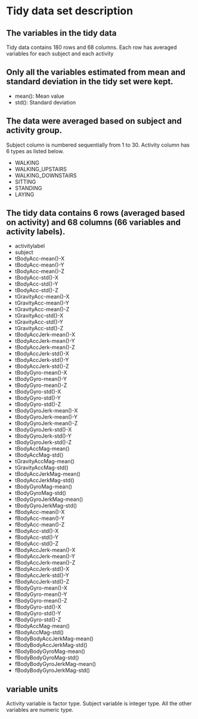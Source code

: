 Tidy data set description
================

The variables in the tidy data
------------------------------

Tidy data contains 180 rows and 68 columns. Each row has averaged variables for each subject and each activity

Only all the variables estimated from mean and standard deviation in the tidy set were kept.
--------------------------------------------------------------------------------------------

-   mean(): Mean value
-   std(): Standard deviation

The data were averaged based on subject and activity group.
-----------------------------------------------------------

Subject column is numbered sequentially from 1 to 30. Activity column has 6 types as listed below.

-   WALKING
-   WALKING\_UPSTAIRS
-   WALKING\_DOWNSTAIRS
-   SITTING
-   STANDING
-   LAYING

The tidy data contains 6 rows (averaged based on activity) and 68 columns (66 variables and activity labels).
-------------------------------------------------------------------------------------------------------------

-   activitylabel
-   subject
-   tBodyAcc-mean()-X
-   tBodyAcc-mean()-Y
-   tBodyAcc-mean()-Z
-   tBodyAcc-std()-X
-   tBodyAcc-std()-Y
-   tBodyAcc-std()-Z
-   tGravityAcc-mean()-X
-   tGravityAcc-mean()-Y
-   tGravityAcc-mean()-Z
-   tGravityAcc-std()-X
-   tGravityAcc-std()-Y
-   tGravityAcc-std()-Z
-   tBodyAccJerk-mean()-X
-   tBodyAccJerk-mean()-Y
-   tBodyAccJerk-mean()-Z
-   tBodyAccJerk-std()-X
-   tBodyAccJerk-std()-Y
-   tBodyAccJerk-std()-Z
-   tBodyGyro-mean()-X
-   tBodyGyro-mean()-Y
-   tBodyGyro-mean()-Z
-   tBodyGyro-std()-X
-   tBodyGyro-std()-Y
-   tBodyGyro-std()-Z
-   tBodyGyroJerk-mean()-X
-   tBodyGyroJerk-mean()-Y
-   tBodyGyroJerk-mean()-Z
-   tBodyGyroJerk-std()-X
-   tBodyGyroJerk-std()-Y
-   tBodyGyroJerk-std()-Z
-   tBodyAccMag-mean()
-   tBodyAccMag-std()
-   tGravityAccMag-mean()
-   tGravityAccMag-std()
-   tBodyAccJerkMag-mean()
-   tBodyAccJerkMag-std()
-   tBodyGyroMag-mean()
-   tBodyGyroMag-std()
-   tBodyGyroJerkMag-mean()
-   tBodyGyroJerkMag-std()
-   fBodyAcc-mean()-X
-   fBodyAcc-mean()-Y
-   fBodyAcc-mean()-Z
-   fBodyAcc-std()-X
-   fBodyAcc-std()-Y
-   fBodyAcc-std()-Z
-   fBodyAccJerk-mean()-X
-   fBodyAccJerk-mean()-Y
-   fBodyAccJerk-mean()-Z
-   fBodyAccJerk-std()-X
-   fBodyAccJerk-std()-Y
-   fBodyAccJerk-std()-Z
-   fBodyGyro-mean()-X
-   fBodyGyro-mean()-Y
-   fBodyGyro-mean()-Z
-   fBodyGyro-std()-X
-   fBodyGyro-std()-Y
-   fBodyGyro-std()-Z
-   fBodyAccMag-mean()
-   fBodyAccMag-std()
-   fBodyBodyAccJerkMag-mean()
-   fBodyBodyAccJerkMag-std()
-   fBodyBodyGyroMag-mean()
-   fBodyBodyGyroMag-std()
-   fBodyBodyGyroJerkMag-mean()
-   fBodyBodyGyroJerkMag-std()

variable units
--------------

Activity variable is factor type. Subject variable is integer type. All the other variables are numeric type.

